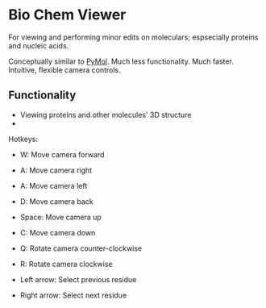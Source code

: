 # Bio Chem Viewer

For viewing and performing minor edits on moleculars; espsecially proteins and nucleic acids.

Conceptually similar to [PyMol](https://www.pymol.org/). Much less functionality. Much faster. Intuitive, flexible camera controls.

## Functionality

- Viewing proteins and other molecules' 3D structure
- 

Hotkeys:
- W: Move camera forward
- A: Move camera right
- A: Move camera left
- D: Move camera back
- Space: Move camera up
- C: Move camera down
- Q: Rotate camera counter-clockwise
- R: Rotate camera clockwise

- Left arrow: Select previous residue
- Right arrow: Select next residue